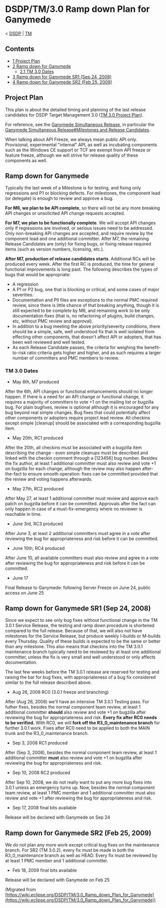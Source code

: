 

DSDP/TM/3.0 Ramp down Plan for Ganymede
=======================================

< [DSDP](https://wiki.eclipse.org/DSDP "DSDP")‎ | [TM](./TM "DSDP/TM")

Contents
--------

*   [1 Project Plan](#Project-Plan)
*   [2 Ramp down for Ganymede](#Ramp-down-for-Ganymede)
    *   [2.1 TM 3.0 Dates](#TM-3.0-Dates)
*   [3 Ramp down for Ganymede SR1 (Sep 24, 2008)](#Ramp-down-for-Ganymede-SR1-.28Sep-24.2C-2008.29)
*   [4 Ramp down for Ganymede SR2 (Feb 25, 2009)](#Ramp-down-for-Ganymede-SR2-.28Feb-25.2C-2009.29)

Project Plan
------------

This plan is about the detailed timing and planning of the last release candidates for DSDP Target Management 3.0 ([TM 3.0 Project Plan](https://www.eclipse.org/dsdp/tm/development/plan.php)).

For reference, see the [Ganymede Simultaneous Release](./Ganymede_Simultaneous_Release "Ganymede Simultaneous Release"), in particular the [Ganymede Simultaneous Release#Milestones and Release Candidates](./Ganymede_Simultaneous_Release#Milestones_and_Release_Candidates "Ganymede Simultaneous Release").

When talking about API Freeze, we always mean public API only. Provisional, experimental "internal" API, as well as incubating components such as the Windows CE support or TCF are exempt from API freeze or feature freeze, although we will strive for release quality of these components as well.

Ramp down for Ganymede
----------------------

Typically the last week of a Milestone is for testing, and fixing only regressions and P1 or blocking defects. For milestones, the component lead (or delegate) is enough to review and approve a bug.

**For M6, we plan to be API complete**, so there will not be any more breaking API changes or unsolicited API change requests accepted.

**For M7, we plan to be functionally complete**. We will accept API changes only if regressions are involved, or serious issues need to be addressed. Only non-breaking API changes are accepted, and require review by the component lead and one additional committer. After M7, the remaining Release Candidates are (only) for fixing bugs, or fixing release required items (such as version numbers, licensing, etc.).

**After M7, production of release candidates starts**. Additional RCs will be produced every week. After the first RC is produced, the time for general functional improvements is long past. The following describes the types of bugs that would be appropriate:

*   A regression
*   A P1 or P2 bug, one that is blocking or critical, and some cases of major severities.
*   Documentation and PII files are exceptions to the normal PMC required review, since there is little chance of that breaking anything, though it is still expected to be complete by M6, and remaining work to be only documentation fixes (that is, no refactoring of plugins, build changes, etc, without PMC review and approval).
*   In addition to a bug meeting the above priority/severity conditions, there should be a simple, safe, well understood fix that is well isolated from effecting other components, that doesn't affect API or adopters, that has been well reviewed and well tested.
*   As each Release Candidate passes, the criteria for weighing the benefit-to-risk ratio criteria gets higher and higher, and as such requires a larger number of committers and PMC members to review.

### TM 3.0 Dates

*   May 6th, M7 produced

After the 6th, API changes or functional enhancements should no longer happen. If there is a need for an API change or functional change, it requires a majority of committers to vote +1 on the mailing list or bugzilla bug. For plain bugfixes, review is optional although it is encouraged for any bug beyond real simple changes. Bug fixes that could potentially affect other components or adopters require project lead review. All checkins except simple \[cleanup\] should be associated with a corresponding bugzilla item.

*   May 20th, RC1 produced

After the 20th, all checkins must be associated with a bugzilla item describing the change - even simple cleanups must be described and linked with the checkin comment through a \[123456\] bug number. Besides the fix author, at least 1 additional committer must also review and vote +1 on bugzilla for each change, although the review may also happen after-the-fact to ensure smooth operation: fixes can be committed provided that the review and voting happens afterwards.

*   May 27th, RC2 produced

After May 27, at least 1 additional committer must review and approve each patch on bugzilla before it can be committed. Approvals after the fact can only happen in case of a must-fix-emergency where no reviewer is reachable in time.

*   June 3rd, RC3 produced

After June 3, at least 2 additional committers must agree in a vote after reviewing the bug for appropriateness and risk before it can be committed.

*   June 10th, RC4 produced

After June 10, all available committers must also review and agree in a vote after reviewing the bug for appropriateness and risk before it can be committed.

*   June 17

Final Release to Ganymede: following Server Freeze on June 24, public access on June 25

Ramp down for Ganymede SR1 (Sep 24, 2008)
-----------------------------------------

Since we expect to see only bug fixes without functional change in the TM 3.0.1 Service Release, the testing and ramp down procedure is shortened compared to the full release. Because of that, we will also not have milestones for the Service Release, but produce weekly I-builds or M-builds every Thursday. Quality of these builds is expected to be the same or better than any milestone. This also means that checkins into the TM 3.0.1 maintenance branch typically need to be reviewed by at least one additional committer, unless the fix is very small and well understood or only affects documentation.

The last few weeks before the TM 3.0.1 release are reserved for testing and raising the bar for bug fixes, with appropriateness of a bug fix considered similar to the full release described above.

*   Aug 26, 2008 RC0 (3.0.1 freeze and branching)

After (Aug 26, 2008) we'll have an intensive TM 3.0.1 Testing pass. For futher fixes, besides the normal component team review, at least 1 additional committer **should** also review and vote +1 on bugzilla after reviewing the bug for appropriateness and risk. **Every fix after RC0 needs to be verified.** With RC0, we will **fork off the R3\_0\_maintenance branch** for further 3.0.1 work. Fixes after RC0 need to be applied to both the MAIN trunk and the R3\_0\_maintenance branch.

*   Sep 3, 2008 RC1 produced

After (Sep 3, 2008), besides the normal component team review, at least 1 additional committer **must** also review and vote +1 on bugzilla after reviewing the bug for appropriateness and risk.

*   Sep 10, 2008 RC2 produced

After Sep 10, 2008, we do not really want to put any more bug fixes into 3.0.1 unless an emergency turns up. Now, besides the normal component team review, at least 1 PMC member and 1 additional committer must also review and vote +1 after reviewing the bug for appropriateness and risk.

*   Sep 17, 2008 final bits available

Release will be declared with Ganymede on Sep 24

Ramp down for Ganymede SR2 (Feb 25, 2009)
-----------------------------------------

We do not plan any more work except critical bug fixes on the maintenance branch. For SR2 (TM 3.0.2), every fix must be made in both the R3\_0\_maintenance branch as well as HEAD. Every fix must be reviewed by at least 1 PMC member and 1 additional committer.

*   Feb 18, 2009 final bits available

Release will be declared with Ganymede on Feb 25


(Migrated from [https://wiki.eclipse.org/DSDP/TM/3.0_Ramp_down_Plan_for_Ganymede](https://wiki.eclipse.org/DSDP/TM/3.0_Ramp_down_Plan_for_Ganymede))